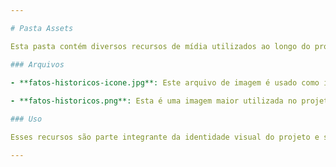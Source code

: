 ```yaml
---

# Pasta Assets

Esta pasta contém diversos recursos de mídia utilizados ao longo do projeto, incluindo imagens e outros recursos gráficos.

### Arquivos

- **fatos-historicos-icone.jpg**: Este arquivo de imagem é usado como ícone do projeto. Pode aparecer em várias partes do projeto, como a foto de perfil do bot ou em componentes da interface onde uma imagem menor e quadrada é necessária.
  
- **fatos-historicos.png**: Esta é uma imagem maior utilizada no projeto, possivelmente como banner, cabeçalho ou logotipo principal. É adequada para cenários onde é necessário uma representação visual mais detalhada ou proeminente.

### Uso

Esses recursos são parte integrante da identidade visual do projeto e são referenciados em várias partes do código. Certifique-se de que esses arquivos estejam corretamente vinculados e não sejam removidos, pois contribuem para a estética e funcionalidade geral do projeto.

---
```

